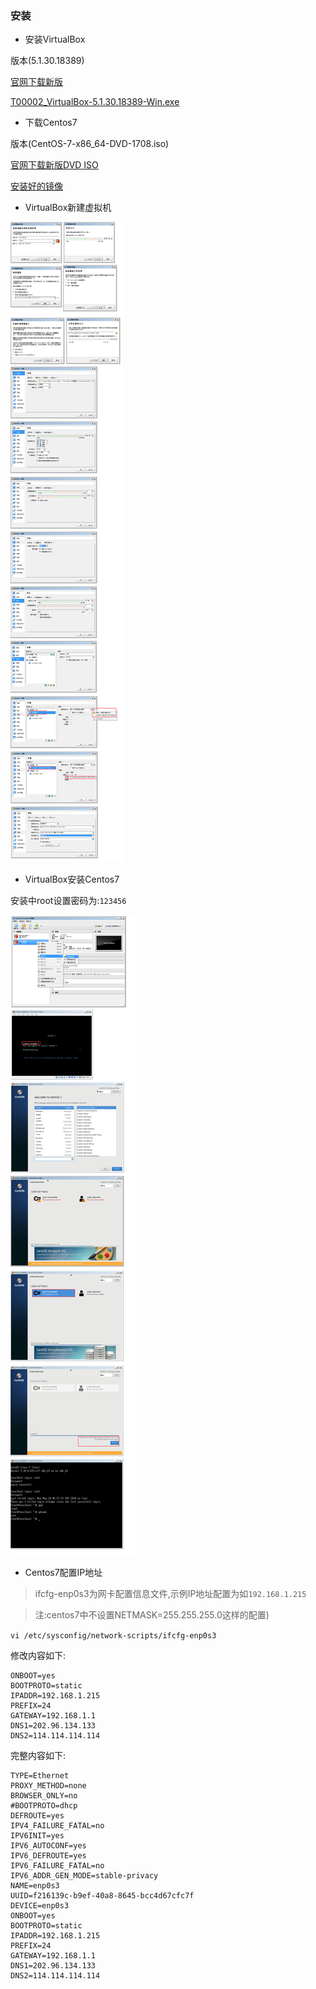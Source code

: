 ### 安装

-  安装VirtualBox

  版本(5.1.30.18389)

  [官网下载新版](https://www.virtualbox.org/wiki/Downloads)

  [T00002_VirtualBox-5.1.30.18389-Win.exe](https://share.weiyun.com/5ORLEyQ)

-  下载Centos7

  版本(CentOS-7-x86_64-DVD-1708.iso)

 [官网下载新版DVD ISO](https://www.centos.org/download/)
 
 [安装好的镜像](https://share.weiyun.com/5TTFKcH)

-  VirtualBox新建虚拟机

 ![image](https://github.com/istorkbox/istorkbox-tech/raw/master/doc/images/T00002_virtualbox_centos7_install_1.png)

-  VirtualBox安装Centos7

  安装中root设置密码为:`123456`

 ![image](https://github.com/istorkbox/istorkbox-tech/raw/master/doc/images/T00002_virtualbox_centos7_install_2.png)

- Centos7配置IP地址
 > ifcfg-enp0s3为网卡配置信息文件,示例IP地址配置为如`192.168.1.215`
 
 > 注:centos7中不设置NETMASK=255.255.255.0这样的配置)

`vi /etc/sysconfig/network-scripts/ifcfg-enp0s3`

  修改内容如下:

```
ONBOOT=yes
BOOTPROTO=static
IPADDR=192.168.1.215
PREFIX=24
GATEWAY=192.168.1.1
DNS1=202.96.134.133
DNS2=114.114.114.114
```

  完整内容如下:

```
TYPE=Ethernet
PROXY_METHOD=none
BROWSER_ONLY=no
#BOOTPROTO=dhcp
DEFROUTE=yes
IPV4_FAILURE_FATAL=no
IPV6INIT=yes
IPV6_AUTOCONF=yes
IPV6_DEFROUTE=yes
IPV6_FAILURE_FATAL=no
IPV6_ADDR_GEN_MODE=stable-privacy
NAME=enp0s3
UUID=f216139c-b9ef-40a8-8645-bcc4d67cfc7f
DEVICE=enp0s3
ONBOOT=yes
BOOTPROTO=static
IPADDR=192.168.1.215
PREFIX=24
GATEWAY=192.168.1.1
DNS1=202.96.134.133
DNS2=114.114.114.114
```




